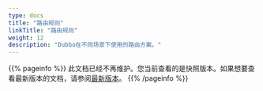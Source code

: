 ```yaml
---
type: docs
title: "路由规则"
linkTitle: "路由规则"
weight: 12
description: "Dubbo在不同场景下使用的路由方案。"
---
```


{{% pageinfo %}} 此文档已经不再维护。您当前查看的是快照版本。如果想要查看最新版本的文档，请参阅[最新版本](/zh/docs3-v2/java-sdk/advanced-features-and-usage/service/routing/mesh-style/)。
{{% /pageinfo %}}

